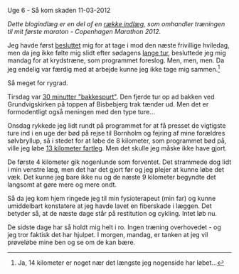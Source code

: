Uge 6 - S&aring; kom skaden
11-03-2012


*Dette blogindlæg er en del af en [række indlæg](/marathon.html), som omhandler træningen til mit første maraton - Copenhagen Marathon 2012.*

Jeg havde først [besluttet](http://log.logiskhave.dk/2012/20120304_uge5.html) mig for at tage i mod den næste frivillige hviledag, men da jeg ikke følte mig slidt efter sødagens [lange tur](http://connect.garmin.com/activity/154808094), besluttede jeg mig mandag for at krydstræne, som programmet foreslog. Men, men, men. Da jeg endelig var færdig med at arbejde kunne jeg ikke tage mig sammen.[^1]

Så meget for rygrad.

Tirsdag var [30 minutter "bakkespurt"](http://connect.garmin.com/activity/155454743). Den fjerde tur op ad bakken ved Grundvigskirken på toppen af Bisbebjerg trak tænder ud. Men det er formodentligt også meningen med den type ture...

Onsdag rykkede jeg lidt rundt på programmet for at få presset de vigtigste ture ind i en uge der bød på rejse til Bornholm og fejring af mine forældres sølvbryllup, så i stedet for at løbe de 8 kilometer, som programmet bød på, ville jeg løbe [13 kilometer fartleg](http://connect.garmin.com/activity/155741808). Men det skulle jeg måske ikke have gjort.

De første 4 kilometer gik nogenlunde som forventet. Det strammede dog lidt i min venstre læg, men det har det gjort før og jeg plejer at kunne løbe det væk. Det kunne jeg bare ikke nu og de næste 9 kilometer begyndte det langsomt at gøre mere og mere ondt.

Så da jeg kom hjem ringede jeg til min fysioterapeut (min far) og kunne umiddelbart konstatere at jeg havde lavet en fiberskade i læggen. Det betyder så, at de næste dage står på restitution og cykling. Intet løb nu.

De sidste dage har så holdt mig helt i ro. Ingen træning overhovedet - og jeg tror faktisk det har hjulpet. I morgen, mandag, er tanken at jeg vil prøveløbe mine ben og se om de kan bære.

[^1]: Ja, 14 kilometer er noget nær det længste jeg nogenside har løbet...
